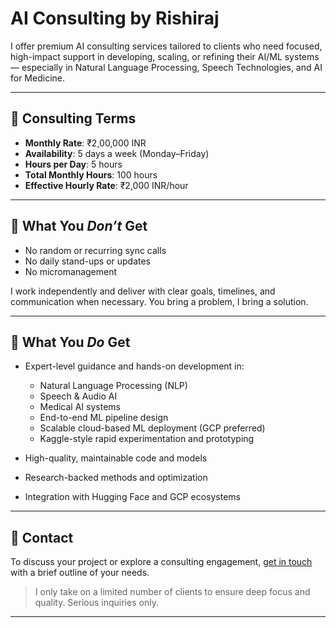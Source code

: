 # AI Consulting by Rishiraj

I offer premium AI consulting services tailored to clients who need focused, high-impact support in developing, scaling, or refining their AI/ML systems — especially in Natural Language Processing, Speech Technologies, and AI for Medicine.

---

## 💼 Consulting Terms

- **Monthly Rate**: ₹2,00,000 INR  
- **Availability**: 5 days a week (Monday–Friday)  
- **Hours per Day**: 5 hours  
- **Total Monthly Hours**: 100 hours  
- **Effective Hourly Rate**: ₹2,000 INR/hour

---

## 🚫 What You *Don’t* Get

- No random or recurring sync calls  
- No daily stand-ups or updates  
- No micromanagement  

I work independently and deliver with clear goals, timelines, and communication when necessary. You bring a problem, I bring a solution.

---

## 🧠 What You *Do* Get

- Expert-level guidance and hands-on development in:
  - Natural Language Processing (NLP)
  - Speech & Audio AI
  - Medical AI systems
  - End-to-end ML pipeline design
  - Scalable cloud-based ML deployment (GCP preferred)
  - Kaggle-style rapid experimentation and prototyping

- High-quality, maintainable code and models
- Research-backed methods and optimization
- Integration with Hugging Face and GCP ecosystems

---

## 💬 Contact

To discuss your project or explore a consulting engagement, [get in touch](mailto:heyrishiraj@gmail.com) with a brief outline of your needs.

> I only take on a limited number of clients to ensure deep focus and quality. Serious inquiries only.

---